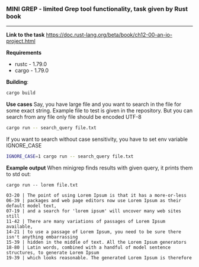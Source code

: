 ### MINI GREP - limited Grep tool functionality, task given by Rust book
---

**Link to the task**
https://doc.rust-lang.org/beta/book/ch12-00-an-io-project.html

**Requirements**
- rustc - 1.79.0
- cargo - 1.79.0

**Building**:
```bash
cargo build
```

**Use cases**
Say, you have large file and you want to search in the file for some exact string. Example file to test is given in the repository. But you can search from any file only file should be encoded UTF-8
```bash
cargo run -- search_query file.txt
```

If you want to search without case sensitivity, you have to set env variable IGNORE_CASE
```bash
IGNORE_CASE=1 cargo run -- search_query file.txt
```

**Example output**
When minigrep finds results with given query, it prints them to std out:
```text
cargo run -- lorem file.txt

03-20 | The point of using Lorem Ipsum is that it has a more-or-less
06-39 | packages and web page editors now use Lorem Ipsum as their default model text, 
07-19 | and a search for 'lorem ipsum' will uncover many web sites still 
11-42 | There are many variations of passages of Lorem Ipsum available, 
14-21 | to use a passage of Lorem Ipsum, you need to be sure there isn't anything embarrassing 
15-39 | hidden in the middle of text. All the Lorem Ipsum generators 
18-80 | Latin words, combined with a handful of model sentence structures, to generate Lorem Ipsum 
19-39 | which looks reasonable. The generated Lorem Ipsum is therefore
```